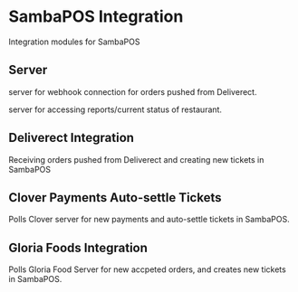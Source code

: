 # SambaPOS Integration
 Integration modules for SambaPOS
 
 Server
 ------
  server for webhook connection for orders pushed from Deliverect.
  
  server for accessing reports/current status of restaurant.
  
 Deliverect Integration
 ----------------------
  Receiving orders pushed from Deliverect and creating new tickets in SambaPOS
  
 Clover Payments Auto-settle Tickets
 -----------------------------------
   Polls Clover server for new payments and auto-settle tickets in SambaPOS.
  
 Gloria Foods Integration
 ------------------------
  Polls Gloria Food Server for new accpeted orders, and creates new tickets in SambaPOS.
